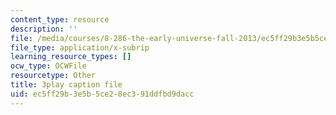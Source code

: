 ```yaml
---
content_type: resource
description: ''
file: /media/courses/8-286-the-early-universe-fall-2013/ec5ff29b3e5b5ce28ec391ddfbd9dacc_KY91PsqCy_8.vtt
file_type: application/x-subrip
learning_resource_types: []
ocw_type: OCWFile
resourcetype: Other
title: 3play caption file
uid: ec5ff29b-3e5b-5ce2-8ec3-91ddfbd9dacc
---
```

